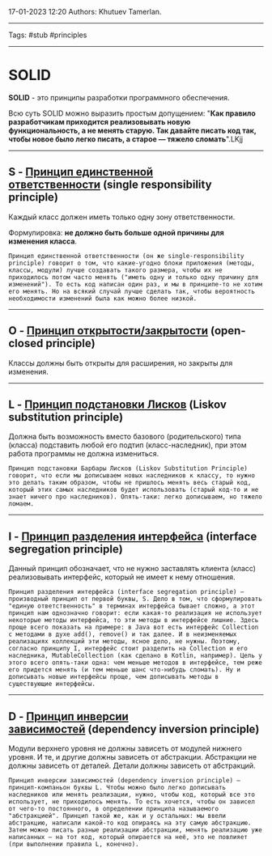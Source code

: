 17-01-2023
12:20
Authors: Khutuev Tamerlan.
***
Tags: #stub #principles
***
# SOLID

**SOLID** - это принципы разработки программного обеспечения.

Всю суть SOLID можно выразить простым допущением: "**Как правило разработчикам приходится реализовывать новую функциональность, а не менять старую. Так давайте писать код так, чтобы новое было легко писать, а старое — тяжело сломать**".LKjj

---
## S - [Принцип единственной ответственности](https://ru.wikipedia.org/wiki/%D0%9F%D1%80%D0%B8%D0%BD%D1%86%D0%B8%D0%BF_%D0%B5%D0%B4%D0%B8%D0%BD%D1%81%D1%82%D0%B2%D0%B5%D0%BD%D0%BD%D0%BE%D0%B9_%D0%BE%D1%82%D0%B2%D0%B5%D1%82%D1%81%D1%82%D0%B2%D0%B5%D0%BD%D0%BD%D0%BE%D1%81%D1%82%D0%B8 "Принцип единственной ответственности") (single responsibility principle)
Каждый класс должен иметь только одну зону ответственности.

Формулировка: **не должно быть больше одной причины для изменения класса**.

	Принцип единственной ответственности (он же single-responsibility principle) говорит о том, что какие-угодно блоки приложения (методы, классы, модули) лучше создавать такого размера, чтобы их не приходилось потом часто менять ("иметь одну и только одну причину для изменений"). То есть код написан один раз, и мы в принципе-то не хотим его менять. Но на всякий случай лучше сделать так, чтобы вероятность необходимости изменений была как можно более низкой.

---
## O - [Принцип открытости/закрытости](https://ru.wikipedia.org/wiki/%D0%9F%D1%80%D0%B8%D0%BD%D1%86%D0%B8%D0%BF_%D0%BE%D1%82%D0%BA%D1%80%D1%8B%D1%82%D0%BE%D1%81%D1%82%D0%B8/%D0%B7%D0%B0%D0%BA%D1%80%D1%8B%D1%82%D0%BE%D1%81%D1%82%D0%B8 "Принцип открытости/закрытости") (open-closed principle)
Классы должны быть открыты для расширения, но закрыты для изменения.


---
## L - [Принцип подстановки Лисков](https://ru.wikipedia.org/wiki/%D0%9F%D1%80%D0%B8%D0%BD%D1%86%D0%B8%D0%BF_%D0%BF%D0%BE%D0%B4%D1%81%D1%82%D0%B0%D0%BD%D0%BE%D0%B2%D0%BA%D0%B8_%D0%9B%D0%B8%D1%81%D0%BA%D0%BE%D0%B2 "Принцип подстановки Лисков") (Liskov substitution principle)
Должна быть возможность вместо базового (родительского) типа (класса) подставить любой его подтип (класс-наследник), при этом работа программы не должна измениться.

	Принцип подстановки Барбары Лисков (Liskov Substitution Principle) говорит, что если мы дописываем новых наследников к классу, то нужно это делать таким образом, чтобы не пришлось менять весь старый код, который этих самых наследников будет использовать (старый код-то и не знает ничего про наследников). Опять-таки: легко дописываем, но тяжело ломаем.


---
## I - [Принцип разделения интерфейса](https://ru.wikipedia.org/wiki/%D0%9F%D1%80%D0%B8%D0%BD%D1%86%D0%B8%D0%BF_%D1%80%D0%B0%D0%B7%D0%B4%D0%B5%D0%BB%D0%B5%D0%BD%D0%B8%D1%8F_%D0%B8%D0%BD%D1%82%D0%B5%D1%80%D1%84%D0%B5%D0%B9%D1%81%D0%B0 "Принцип разделения интерфейса") (interface segregation principle)
Данный принцип обозначает, что не нужно заставлять клиента (класс) реализовывать интерфейс, который не имеет к нему отношения.

	Принцип разделения интерфейса (interface segregation principle) — производный принцип от первой буквы, S. Дело в том, что сформулировать "единую ответственность" в терминах интерфейса бывает сложно, а этот принцип нам однозначно говорит: если какая-то реализация не использует некоторые методы интерфейса, то эти методы в интерфейсе лишние. Здесь проще всего показать на примере: в Java вот есть интерфейс Collection с методами в духе add(), remove() и так далее. И в неизменяемых реализациях коллекций эти методы, ясное дело, не нужны. Поэтому, согласно принципу I, интерфейс стоит разделить на Collection и его наследника, MutableCollection (как сделано в Kotlin, например). Цель у этого всего опять-таки одна: чем меньше методов в интерфейсе, тем реже его придется менять (и тем меньше шанс что-нибудь сломать). Ну и дописывать новые интерфейсы проще, чем дописывать методы в существующие интерфейсы.


---
## D - [Принцип инверсии зависимостей](https://ru.wikipedia.org/wiki/%D0%9F%D1%80%D0%B8%D0%BD%D1%86%D0%B8%D0%BF_%D0%B8%D0%BD%D0%B2%D0%B5%D1%80%D1%81%D0%B8%D0%B8_%D0%B7%D0%B0%D0%B2%D0%B8%D1%81%D0%B8%D0%BC%D0%BE%D1%81%D1%82%D0%B5%D0%B9 "Принцип инверсии зависимостей") (dependency inversion principle)
Модули верхнего уровня не должны зависеть от модулей нижнего уровня. И те, и другие должны зависеть от абстракции. Абстракции не должны зависеть от деталей. Детали должны зависеть от абстракций.

	Принцип инверсии зависимостей (dependency inversion principle) — принцип-компаньон буквы L. Чтобы можно было легко дописывать наследников или менять реализации, нужно, чтобы код, который все это использует, не приходилось менять. То есть хочется, чтобы он зависел от чего-то постоянного, в определении принципа называемого "абстракцией". Принцип такой же, как и у остальных: мы ввели абстракцию, написали какой-то код опираясь на эту самую абстракцию. Затем можно писать разные реализации абстракции, менять реализацию уже написанных — на тот код, который опирается на неё, это не повлияет (при выполнении правила L, конечно).
